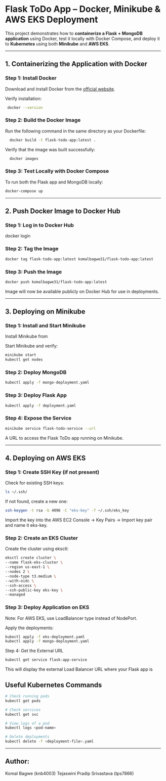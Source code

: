 # Flask ToDo App – Docker, Minikube & AWS EKS Deployment

This project demonstrates how to **containerize a Flask + MongoDB application** using Docker, test it locally with Docker Compose, and deploy it to **Kubernetes** using both **Minikube** and **AWS EKS**.

---

##  1. Containerizing the Application with Docker

### Step 1: Install Docker
Download and install Docker from the [official website](https://www.docker.com/).

Verify installation:
```bash
 docker --version
```

###  Step 2: Build the Docker Image

Run the following command in the same directory as your Dockerfile:
```bash
  docker build -t flask-todo-app:latest .
```

Verify that the image was built successfully:
```bash
  docker images
 ```
### Step 3: Test Locally with Docker Compose

To run both the Flask app and MongoDB locally:
``` bash
docker-compose up
```
---

## 2. Push Docker Image to Docker Hub
### Step 1: Log in to Docker Hub
docker login

### Step 2: Tag the Image

```bash
docker tag flask-todo-app:latest komalbagwe31/flask-todo-app:latest
```

### Step 3: Push the Image

```bash
docker push komalbagwe31/flask-todo-app:latest
```


Image will now be available publicly on Docker Hub for use in deployments.

---
## 3. Deploying on Minikube
### Step 1: Install and Start Minikube

Install Minikube from 

Start Minikube and verify:
```bash
minikube start
kubectl get nodes
```

### Step 2: Deploy MongoDB
```bash
kubectl apply -f mongo-deployment.yaml
```

### Step 3: Deploy Flask App
```bash
kubectl apply -f deployment.yaml
```

### Step 4: Expose the Service
```bash
minikube service flask-todo-service --url
```

A URL to access the Flask ToDo app running on Minikube.

----
## 4. Deploying on AWS EKS
### Step 1: Create SSH Key (if not present)

Check for existing SSH keys:
```bash
ls ~/.ssh/
```


If not found, create a new one:

```bash
ssh-keygen -t rsa -b 4096 -C "eks-key" -f ~/.ssh/eks_key
```

Import the key into the AWS EC2 Console → Key Pairs → Import key pair and name it eks-key.

### Step 2: Create an EKS Cluster

Create the cluster using eksctl:
```bash
eksctl create cluster \
--name flask-eks-cluster \
--region us-east-1 \
--nodes 2 \
--node-type t3.medium \
--with-oidc \
--ssh-access \
--ssh-public-key eks-key \
--managed
```

### Step 3: Deploy Application on EKS

Note: For AWS EKS, use LoadBalancer type instead of NodePort.

Apply the deployments:
```bash
kubectl apply -f eks-deployment.yaml
kubectl apply -f mongo-deployment.yaml
```

Step 4: Get the External URL
```bash
kubectl get service flask-app-service
```

This will display the external Load Balancer URL where your Flask app is


## Useful Kubernetes Commands
```bash
# Check running pods
kubectl get pods

# Check services
kubectl get svc

# View logs of a pod
kubectl logs <pod-name>

# Delete deployments
kubectl delete -f <deployment-file>.yaml

```

---
## Author:
Komal Bagwe (knb4003)
Tejaswini Pradip Srivastava (tps7866)

